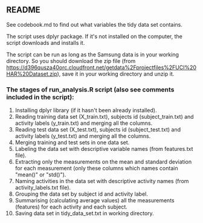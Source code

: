 ## README

See codebook.md to find out what variables the tidy data set contains.

The script uses dplyr package. If it's not installed on the computer, the script downloads and installs it.

The script can be run as long as the Samsung data is in your working directory. So you should download the zip file (from https://d396qusza40orc.cloudfront.net/getdata%2Fprojectfiles%2FUCI%20HAR%20Dataset.zip), save it in your working directory and unzip it.

### The stages of run_analysis.R script (also see comments included in the script):

1. Installing dplyr library (if it hasn't been already installed).
2. Reading training data set (X_train.txt), subjects id (subject_train.txt) and activity labels (y_train.txt) and merging all the columns.
3. Reading test data set (X_test.txt), subjects id (subject_test.txt) and activity labels (y_test.txt) and merging all the columns.
4. Merging training and test sets in one data set.
5. Labeling the data set with descriptive variable names (from features.txt file).
6. Extracting only the measurements on the mean and standard deviation for each measurement (only these columns which names contain "mean()" or "std()").
7. Naming activities in the data set with descriptive activity names (from activity_labels.txt file).
7. Grouping the data set by subject id and activity label.
8. Summarising (calculating average values) all the measurements (features) for each activity and each subject.
9. Saving data set in tidy_data_set.txt in working directory.